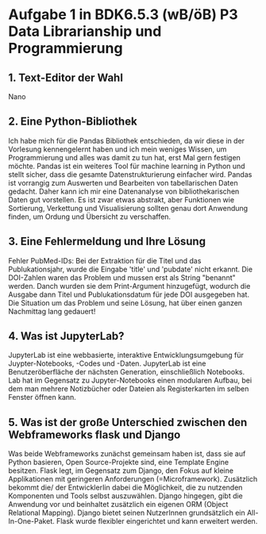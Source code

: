 # Aufgabe 1 in BDK6.5.3 (wB/öB) P3 Data Librarianship und Programmierung
## 1. Text-Editor der Wahl
Nano
## 2. Eine Python-Bibliothek
Ich habe mich für die Pandas Bibliothek entschieden, da wir diese in der Vorlesung kennengelernt haben und ich mein weniges Wissen, um Programmierung und alles was damit zu tun hat, erst Mal gern festigen möchte. Pandas ist ein weiteres Tool für machine learning in Python und stellt sicher, dass die gesamte Datenstrukturierung einfacher wird. Pandas ist vorrangig zum Auswerten und Bearbeiten von tabellarischen Daten gedacht. Daher kann ich mir eine Datenanalyse von bibliothekarischen Daten gut vorstellen. Es ist zwar etwas abstrakt, aber Funktionen wie Sortierung, Verkettung und Visualisierung sollten genau dort Anwendung finden, um Ordung und Übersicht zu verschaffen.  
## 3. Eine Fehlermeldung und Ihre Lösung
Fehler PubMed-IDs: Bei der Extraktion für die Titel und das Publukationsjahr, wurde die Eingabe 'title' und 'pubdate' nicht erkannt. Die DOI-Zahlen waren das Problem und mussen erst als String "benannt" werden. Danch wurden sie dem Print-Argument hinzugefügt, wodurch die Ausgabe dann Titel und Publukationsdatum für jede DOI ausgegeben hat. Die Situation um das Problem und seine Lösung, hat über einen ganzen Nachmittag lang gedauert!
## 4. Was ist JupyterLab?
JupyterLab ist eine webbasierte, interaktive Entwicklungsumgebung für Juypter-Notebooks, -Codes und -Daten. JupyterLab ist eine Benutzeröberfläche der nächsten Generation, einschließlich Notebooks. Lab hat im Gegensatz zu Jupyter-Notebooks einen modularen Aufbau, bei dem man mehrere Notizbücher oder Dateien als Registerkarten im selben Fenster öffnen kann.
## 5. Was ist der große Unterschied zwischen den Webframeworks flask und Django
Was beide Webframeworks zunächst gemeinsam haben ist, dass sie auf Python basieren, Open Source-Projekte sind, eine Template Engine besitzen. Flask legt, im Gegensatz zum Django, den Fokus auf kleine Applikationen mit geringeren Anforderungen (=Microframework). Zusätzlich bekommt die/ der EntwicklerIin dabei die Möglichkeit, die zu nutzenden Komponenten und Tools selbst auszuwählen. Django hingegen, gibt die Anwendung vor und beinhaltet zusätzlich ein eigenen ORM (Object Relational Mapping). Django bietet seinen NutzerInnen grundsätzlich ein All-In-One-Paket. Flask wurde flexibler eingerichtet und kann erweitert werden.
